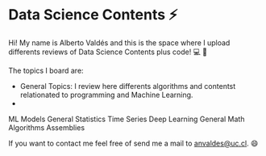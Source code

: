 # Data Science Contents :zap:

Hi! My name is Alberto Valdés and this is the space where I upload differents reviews of Data Science Contents plus code! :computer: :abacus:

The topics I board are:

* General Topics: I review here differents algorithms and contentst relationated to programming and Machine Learning.
* 
ML Models
General Statistics
Time Series
Deep Learning
General Math Algorithms
Assemblies




If you want to contact me feel free of send me a mail to anvaldes@uc.cl. :smile:
